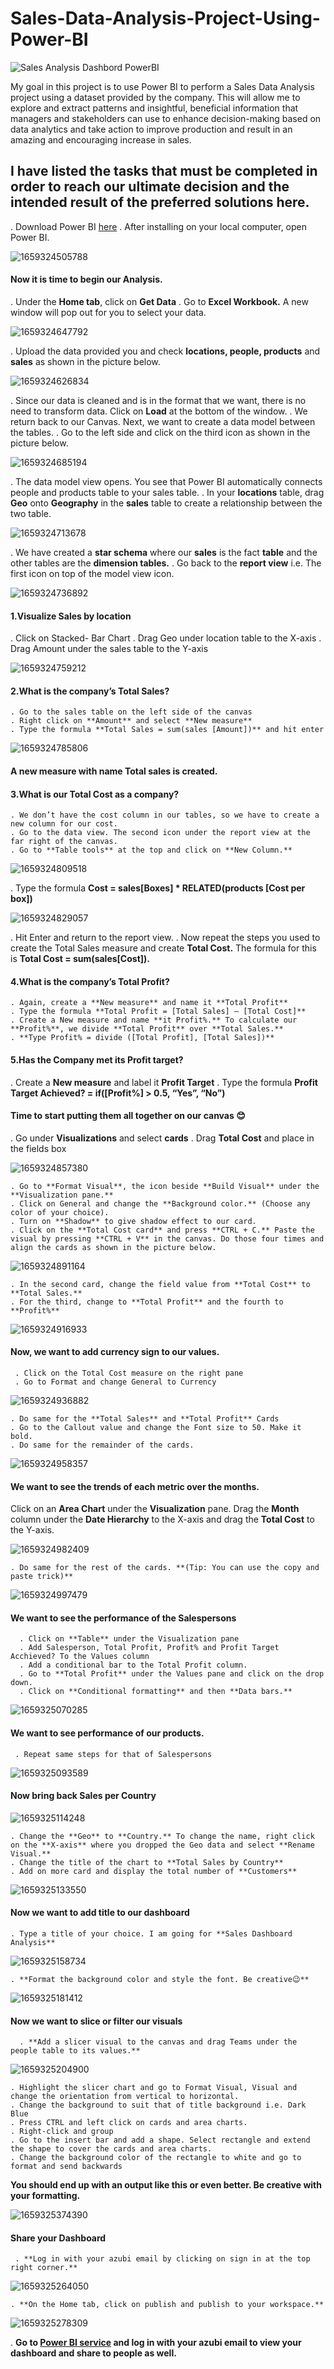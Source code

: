 # Sales-Data-Analysis-Project-Using-Power-BI

![Sales Analysis Dashbord PowerBI](https://github.com/justinjabo250/Sales-Data-Analysis-Project-Using-Power-BI/assets/115732734/9659bcb7-b463-4f14-bd81-524c749edb90)

My goal in this project is to use Power BI to perform a Sales Data Analysis project using a dataset provided by the company. This will allow me to explore and extract patterns and insightful, beneficial information that managers and stakeholders can use to enhance decision-making based on data analytics and take action to improve production and result in an amazing and encouraging increase in sales.

## I have listed the tasks that must be completed in order to reach our ultimate decision and the intended result of the preferred solutions here.

. Download Power BI [here](https://powerbi.microsoft.com/en-us/downloads/)
. After installing on your local computer, open Power BI. 


![1659324505788](https://github.com/justinjabo250/Sales-Data-Analysis-Project-Using-Power-BI/assets/115732734/a4a90eca-a476-4a00-805d-8941fbac930d)

#### Now it is time to begin our Analysis.

  . Under the **Home tab**, click on **Get Data**
  . Go to **Excel Workbook.** A new window will pop out for you to select your data.


![1659324647792](https://github.com/justinjabo250/Sales-Data-Analysis-Project-Using-Power-BI/assets/115732734/43943443-ac51-40cb-9489-e03360734314)

. Upload the data provided you and check **locations, people, products** and **sales** as shown in the picture below.


![1659324626834](https://github.com/justinjabo250/Sales-Data-Analysis-Project-Using-Power-BI/assets/115732734/8c0f3eda-89e7-4f04-b1a9-56e2faa4147c)


. Since our data is cleaned and is in the format that we want, there is no need to transform data. Click on **Load** at the bottom of the window.
. We return back to our Canvas. Next, we want to create a data model between the tables.
. Go to the left side and click on the third icon as shown in the picture below.


![1659324685194](https://github.com/justinjabo250/Sales-Data-Analysis-Project-Using-Power-BI/assets/115732734/e2751cda-8b19-47bd-91f3-2e4978081252)


. The data model view opens. You see that Power BI automatically connects people and products table to your sales table.
. In your **locations** table, drag **Geo** onto **Geography** in the **sales** table to create a relationship between the two table.


![1659324713678](https://github.com/justinjabo250/Sales-Data-Analysis-Project-Using-Power-BI/assets/115732734/e312bfe2-189e-4bd6-979d-ddbab893623d)


. We have created a **star schema** where our **sales** is the fact **table** and the other tables are the **dimension tables.**
. Go back to the **report view** i.e. The first icon on top of the model view icon.


![1659324736892](https://github.com/justinjabo250/Sales-Data-Analysis-Project-Using-Power-BI/assets/115732734/d839ed38-d4f5-4ac9-beeb-1234f6a0e628)


#### 1.Visualize Sales by location

   . Click on Stacked- Bar Chart
   . Drag Geo under location table to the X-axis
   . Drag Amount under the sales table to the Y-axis
   

![1659324759212](https://github.com/justinjabo250/Sales-Data-Analysis-Project-Using-Power-BI/assets/115732734/7056ad2b-acb2-476b-9b25-2459442b26bd)


#### 2.What is the company’s Total Sales?

    . Go to the sales table on the left side of the canvas
    . Right click on **Amount** and select **New measure**
    . Type the formula **Total Sales = sum(sales [Amount])** and hit enter



![1659324785806](https://github.com/justinjabo250/Sales-Data-Analysis-Project-Using-Power-BI/assets/115732734/5cee194a-7b3f-461e-8acc-66a1088699bf)


#### A new measure with name Total sales is created.


#### 3.What is our Total Cost as a company?

    . We don’t have the cost column in our tables, so we have to create a new column for our cost.
    . Go to the data view. The second icon under the report view at the far right of the canvas.
    . Go to **Table tools** at the top and click on **New Column.**


![1659324809518](https://github.com/justinjabo250/Sales-Data-Analysis-Project-Using-Power-BI/assets/115732734/90500b07-c916-41ef-bc4f-be509e6d66e0)

   . Type the formula **Cost = sales[Boxes] * RELATED(products [Cost per box])**

![1659324829057](https://github.com/justinjabo250/Sales-Data-Analysis-Project-Using-Power-BI/assets/115732734/8a5bbf28-b821-492c-b14b-7c87b45829db)

   . Hit Enter and return to the report view.
   . Now repeat the steps you used to create the Total Sales measure and create **Total Cost.** The formula for this is **Total Cost = sum(sales[Cost]).**
   
#### 4.What is the company’s Total Profit?

    . Again, create a **New measure** and name it **Total Profit**
    . Type the formula **Total Profit = [Total Sales] – [Total Cost]**
    . Create a New measure and name **it Profit%.** To calculate our **Profit%**, we divide **Total Profit** over **Total Sales.**
    . **Type Profit% = divide ([Total Profit], [Total Sales])**


#### 5.Has the Company met its Profit target?

  . Create a **New measure** and label it **Profit Target**
  . Type the formula **Profit Target Achieved? = if([Profit%] > 0.5, “Yes”, “No”)**


#### Time to start putting them all together on our canvas 😊

   . Go under **Visualizations** and select **cards**
   . Drag **Total Cost** and place in the fields box

![1659324857380](https://github.com/justinjabo250/Sales-Data-Analysis-Project-Using-Power-BI/assets/115732734/3f6817db-7f27-4cac-a272-6afdd63d9eed)

    . Go to **Format Visual**, the icon beside **Build Visual** under the **Visualization pane.**
    . Click on General and change the **Background color.** (Choose any color of your choice).
    . Turn on **Shadow** to give shadow effect to our card.
    . Click on the **Total Cost card** and press **CTRL + C.** Paste the visual by pressing **CTRL + V** in the canvas. Do those four times and align the cards as shown in the picture below.

![1659324891164](https://github.com/justinjabo250/Sales-Data-Analysis-Project-Using-Power-BI/assets/115732734/2c2e05db-d4f1-43b4-a335-55729981458b)


    . In the second card, change the field value from **Total Cost** to **Total Sales.**
    . For the third, change to **Total Profit** and the fourth to **Profit%**


![1659324916933](https://github.com/justinjabo250/Sales-Data-Analysis-Project-Using-Power-BI/assets/115732734/d4b209c8-d284-4267-9ac9-8711de9b3f51)


#### Now, we want to add currency sign to our values.

     . Click on the Total Cost measure on the right pane 
     . Go to Format and change General to Currency


![1659324936882](https://github.com/justinjabo250/Sales-Data-Analysis-Project-Using-Power-BI/assets/115732734/b0e45ac9-7f47-4b59-a7c1-166b4a7b2709)

  
    . Do same for the **Total Sales** and **Total Profit** Cards
    . Go to the Callout value and change the Font size to 50. Make it bold.
    . Do same for the remainder of the cards.
    

![1659324958357](https://github.com/justinjabo250/Sales-Data-Analysis-Project-Using-Power-BI/assets/115732734/a471c37e-160a-4db7-9d69-5d223ac32da0)


#### We want to see the trends of each metric over the months.

Click on an **Area Chart** under the **Visualization** pane.
Drag the **Month** column under the **Date Hierarchy** to the X-axis and drag the **Total Cost** to the Y-axis.



![1659324982409](https://github.com/justinjabo250/Sales-Data-Analysis-Project-Using-Power-BI/assets/115732734/54f5dbeb-d714-4e95-9d3f-df05e8377ff7)

    
    . Do same for the rest of the cards. **(Tip: You can use the copy and paste trick)**
    

![1659324997479](https://github.com/justinjabo250/Sales-Data-Analysis-Project-Using-Power-BI/assets/115732734/81209d0a-32f1-40f0-8c7b-4a29d9158f9c)


#### We want to see the performance of the Salespersons 

      . Click on **Table** under the Visualization pane
      . Add Salesperson, Total Profit, Profit% and Profit Target Acchieved? To the Values column
      . Add a conditional bar to the Total Profit column.
      . Go to **Total Profit** under the Values pane and click on the drop down.
      . Click on **Conditional formatting** and then **Data bars.**
      

![1659325070285](https://github.com/justinjabo250/Sales-Data-Analysis-Project-Using-Power-BI/assets/115732734/45355907-e817-4103-a61e-12cd4da3bb96)


#### We want to see performance of our products.

     . Repeat same steps for that of Salespersons

     
![1659325093589](https://github.com/justinjabo250/Sales-Data-Analysis-Project-Using-Power-BI/assets/115732734/929c0d6d-f6d2-46c4-b385-c272ff380d87)

#### Now bring back Sales per Country

![1659325114248](https://github.com/justinjabo250/Sales-Data-Analysis-Project-Using-Power-BI/assets/115732734/40f617f6-5db9-457a-877b-0abe74e9ea82)


    . Change the **Geo** to **Country.** To change the name, right click on the **X-axis** where you dropped the Geo data and select **Rename Visual.**
    . Change the title of the chart to **Total Sales by Country**
    . Add on more card and display the total number of **Customers**


![1659325133550](https://github.com/justinjabo250/Sales-Data-Analysis-Project-Using-Power-BI/assets/115732734/182e7fa2-52bf-4d6d-ad4e-709d496ef123)

#### Now we want to add title to our dashboard

    . Type a title of your choice. I am going for **Sales Dashboard Analysis**

![1659325158734](https://github.com/justinjabo250/Sales-Data-Analysis-Project-Using-Power-BI/assets/115732734/68d86091-dd52-482f-9b36-4b9faba522cb)

    . **Format the background color and style the font. Be creative😉**

![1659325181412](https://github.com/justinjabo250/Sales-Data-Analysis-Project-Using-Power-BI/assets/115732734/f88a9c8a-b57f-4f41-a3de-0296661dbb13)


#### Now we want to slice or filter our visuals 

      . **Add a slicer visual to the canvas and drag Teams under the people table to its values.**


![1659325204900](https://github.com/justinjabo250/Sales-Data-Analysis-Project-Using-Power-BI/assets/115732734/31d15eaa-b779-4203-92ab-a70bc57e9b3d)


    . Highlight the slicer chart and go to Format Visual, Visual and change the orientation from vertical to horizontal.
    . Change the background to suit that of title background i.e. Dark Blue
    . Press CTRL and left click on cards and area charts.
    . Right-click and group
    . Go to the insert bar and add a shape. Select rectangle and extend the shape to cover the cards and area charts.
    . Change the background color of the rectangle to white and go to format and send backwards



**You should end up with an output like this or even better. Be creative with your formatting.**



![1659325374390](https://github.com/justinjabo250/Sales-Data-Analysis-Project-Using-Power-BI/assets/115732734/5a37abae-c7b4-4d63-ad1a-7e113d3df918)


#### Share your Dashboard

     . **Log in with your azubi email by clicking on sign in at the top right corner.**


![1659325264050](https://github.com/justinjabo250/Sales-Data-Analysis-Project-Using-Power-BI/assets/115732734/3c1d58df-9017-460e-8145-e6a8937b154e)

    . **On the Home tab, click on publish and publish to your workspace.**

![1659325278309](https://github.com/justinjabo250/Sales-Data-Analysis-Project-Using-Power-BI/assets/115732734/09783781-19fa-4254-983e-fef3eb18e80c)

   . **Go to [Power BI service](https://app.powerbi.com/singleSignOn?ru=https%3A%2F%2Fapp.powerbi.com%2Fhome%3FnoSignUpCheck%3D1) and log in with your azubi email to view your dashboard and share to people as well.**



